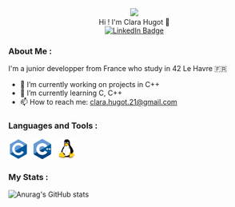 <div id="header" align="center">
  <img src="https://media.giphy.com/media/v1.Y2lkPTc5MGI3NjExaDd3dXAxZXpyN2IzOHc0N214aXV4MW9vNHUyejlscnNpZjZhZ2J4byZlcD12MV9pbnRlcm5hbF9naWZfYnlfaWQmY3Q9Zw/L1R1tvI9svkIWwpVYr/giphy.gif" width="400"/>
</div>

<div id="name" align="center">
Hi ! I'm Clara Hugot 🙋
</div>

<div id="badges" align="center">
  <a href="https://www.linkedin.com/in/clara-h-1a0a9b174/">
    <img src="https://img.shields.io/badge/LinkedIn-blue?style=for-the-badge&logo=linkedin&logoColor=white" alt="LinkedIn Badge"/>
  </a>
</div>

### About Me :

I'm a junior developper from France who study in 42 Le Havre 🇫🇷

- 🔭 I’m currently working on projects in C++
- 🌱 I’m currently learning C, C++
- 📫 How to reach me: clara.hugot.21@gmail.com

### Languages and Tools :
<div>
  <img src="https://github.com/devicons/devicon/blob/master/icons/c/c-original.svg" title="C" alt="C" width="40" height="40"/>&nbsp;
  <img src="https://github.com/devicons/devicon/blob/master/icons/cplusplus/cplusplus-original.svg" title="C++" alt="C++" width="40" height="40"/>&nbsp;
  <img src="https://github.com/devicons/devicon/blob/master/icons/linux/linux-original.svg" title="Linux" alt="Linux" width="40" height="40"/>&nbsp;
</div>

### My Stats :

![Anurag's GitHub stats](https://github-readme-stats.vercel.app/api?username=chugot21&theme=midnight-purple&show_icons=true)


